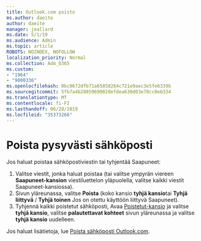 ```yaml
---
title: Outlook.com poisto
ms.author: daeite
author: daeite
manager: joallard
ms.date: 5/1/19
ms.audience: Admin
ms.topic: article
ROBOTS: NOINDEX, NOFOLLOW
localization_priority: Normal
ms.collection: Adm_O365
ms.custom:
- "1964"
- "9000336"
ms.openlocfilehash: 0bc0672dfb71a65858264c721e9aec3e5fe6339b
ms.sourcegitcommit: 5fb7a4b28859690020efdea630d03e70cc0e6334
ms.translationtype: MT
ms.contentlocale: fi-FI
ms.lasthandoff: 06/28/2019
ms.locfileid: "35373266"
---
```

# <a name="permanently-delete-email"></a>Poista pysyvästi sähköposti

Jos haluat poistaa sähköpostiviestin tai tyhjentää Saapuneet:

1. Valitse viestit, jonka haluat poistaa (tai valitse ympyrän viereen **Saapuneet-kansion** viestiluettelon yläpuolella, valitse kaikki viestit Saapuneet-kansiossa).
1. Sivun yläreunassa, valitse **Poista** (koko kansio **tyhjä kansio**tai **Tyhjä liittyvä** / **Tyhjä toinen** Jos on otettu käyttöön liittyvä Saapuneet).
1. Tyhjennä kaikki poistetut sähköposti, Avaa [Poistetut-kansio](https://outlook.live.com/mail/deleteditems) ja valitse **tyhjä kansio**, valitse **palautettavat kohteet** sivun yläreunassa ja valitse **tyhjä kansio** uudelleen.

Jos haluat lisätietoja, lue [Poista sähköposti Outlook.com](https://support.office.com/article/a9b63739-5392-412a-8e9a-d4b02708dee4).